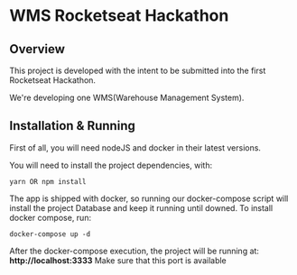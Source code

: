 # WMS Rocketseat Hackathon
  
## Overview
This project is developed with the intent to be submitted into the first Rocketseat Hackathon.

We're developing one WMS(Warehouse Management System).

## Installation & Running
First of all, you will need nodeJS and docker in their latest versions.

You will need to install the project dependencies, with:
```shell
yarn OR npm install
```

The app is shipped with docker, so running our docker-compose script will install the project Database and keep it running until downed.
To install docker compose, run:
```shell
docker-compose up -d
```

After the docker-compose execution, the project will be running at: **http://localhost:3333**
Make sure that this port is available
